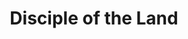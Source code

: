 ---
title: Disciple of the Land
description: QoL Macros for Disciple of the Land
parent: Quality of Life
permalink: /Macros/QoL/DoL
---